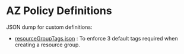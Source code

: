 # AZ Policy Definitions 

JSON dump for custom definitions: 

- [resourceGroupTags.json](resourceGroupTags.json) : To enforce 3 default tags required when creating a resource group. 

